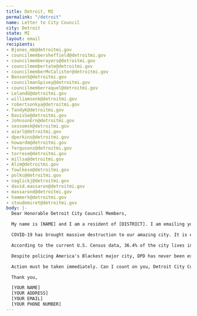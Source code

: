 ```yaml
---
title: Detroit, MI
permalink: "/detroit"
name: Letter to City Council
city: Detroit
state: MI
layout: email
recipients:
- Bjones_mb@detroitmi.gov
- councilmembersheffield@detroitmi.gov
- councilmemberayers@detroitmi.gov
- councilmembertate@detroitmi.gov
- councilmemberMcCalister@detroitmi.gov
- BensonS@detroitmi.gov
- councilmanSpivey@detroitmi.gov
- councilmemberraquel@detroitmi.gov
- LelandG@detroitmi.gov
- williamsonk@detroitmi.gov
- robertsonkya@detroitmi.gov
- TandyK@detroitmi.gov
- DavisSe@detroitmi.gov
- JohnsonErn@detroitmi.gov
- sessomsk@detroitmi.gov
- azarl@detroitmi.gov
- dperkins@detroitmi.gov
- howardm@detroitmi.gov
- fergusonz@detroitmi.gov
- torrese@detroitmi.gov
- millsa@detroitmi.gov
- Alim@detroitmi.gov
- fowlkese@detroitmi.gov
- polkc@detroitmi.gov
- naglickj@detroitmi.gov
- david.massaron@detroitmi.gov
- massarond@detroitmi.gov
- hammerk@detroitmi.gov
- stoudemiret@detroitmi.gov
body: |-
  Dear Honorable Detroit City Council Members,

  My name is [NAME] and I am a resident of [DISTRICT]. I am emailing you today to ask that you redirect money away from the Detroit Police Department (DPD) in the city's FY2021-2024 budget. I am asking there to be an emergency city council meeting to reassess the budget and that you take immediate action to defund DPD. I urge you to pressure Mayor Duggan towards an ethical and equal reallocation of Detroit's General Fund away from DPD and towards efforts to improve equity through social programs and education, effective July 1, 2020.

  COVID-19 has brought massive destruction to our amazing city. It is estimated that 48% of city residents are currently unemployed and that 43% of jobs lost will never return; 1 in 3 are about to run out of money. So far, 1,399 Detroiters have died from this virus, and, amid a global pandemic that has disproportionately affected Black Americans, the city has barely increased the Health Departments' total budget. In the FY2021-2024 General Fund, the Health Department only makes up 1.3%; by contrast, the police department makes up 30.7% of the General Fund. Of their respective departmental budgets, the General Fund accounts for 95.7% of DPD's total budget ($314 million) versus 32.1% for the Health Department ($13 million). The total budgets for these departments are $328 million and $41 million, respectively. How does this benefit our residents?

  According to the current U.S. Census data, 36.4% of the city lives in poverty and 11.1% of the city does not have health insurance. Undoubtedly, given the effects of the pandemic, these numbers are likely much higher. And, given that the General Fund is comprised of five key tax revenues paid for by us, Detroit residents are paying a hefty price tag to be brutalized by our police. These funds could be more appropriately used to alleviate poverty and the systems that create crime in the first place. Continuing to fund these departments at this level can only be seen as a direct assault on the city's majority black and low-income populations. This budget is a war on the poor!

  Despite policing America's Blackest major city, DPD has never been exempt from racism, fatal encounters, excessive force, and gross police misconduct. It was only four years ago that DPD emerged from federal oversight from the U.S. Justice Department for committing such acts. Need I remind you of the 1943 and 1967 Rebellions? How about the deaths of Malice Green and Aiyana Stanely-Jones?

  Action must be taken immediately. Can I count on you, Detroit City Council Members, to hold an emergency meeting to revise the budget and reallocate DPD funds to more appropriate social services?

  Thank you,

  [YOUR NAME]
  [YOUR ADDRESS]
  [YOUR EMAIL]
  [YOUR PHONE NUMBER]
---
```


